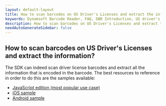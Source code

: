```yaml
---
layout: default-layout
title: How to scan barcodes on US Driver's Licenses and extract the information?
keywords: Dynamsoft Barcode Reader, FAQ, DBR Introduction, US driver's license
description: How to scan barcodes on US Driver's Licenses and extract the information?
needAutoGenerateSidebar: false
---
```


## How to scan barcodes on US Driver's Licenses and extract the information?

The SDK can indeed scan driver license barcodes and extract all the information that is encoded in the barcode. The best resources to reference in order to do this are the samples available:

- [JavaScript edition (most popular use case)](https://github.com/Dynamsoft/dbr-browser-samples/blob/master/4.use-case/2.read-a-drivers-license.html)
- [iOS sample](https://github.com/Dynamsoft/barcode-reader-mobile-samples/tree/v9.6.20/ios/Swift/Usecase/ReadADriversLicenseSwift/)
- [Android sample](https://github.com/Dynamsoft/barcode-reader-mobile-samples/tree/v9.6.20/android/Java/Usecase/ReadADriversLicense/)

